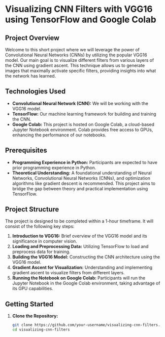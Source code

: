 # Visualizing CNN Filters with VGG16 using TensorFlow and Google Colab

## Project Overview

Welcome to this short project where we will leverage the power of Convolutional Neural Networks (CNNs) by utilizing the popular VGG16 model. Our main goal is to visualize different filters from various layers of the CNN using gradient ascent. This technique allows us to generate images that maximally activate specific filters, providing insights into what the network has learned.

## Technologies Used

- **Convolutional Neural Network (CNN):** We will be working with the VGG16 model.
- **TensorFlow:** Our machine learning framework for building and training the CNN.
- **Google Colab:** This project is hosted on Google Colab, a cloud-based Jupyter Notebook environment. Colab provides free access to GPUs, enhancing the performance of our notebooks.

## Prerequisites

- **Programming Experience in Python:** Participants are expected to have prior programming experience in Python.
- **Theoretical Understanding:** A foundational understanding of Neural Networks, Convolutional Neural Networks (CNNs), and optimization algorithms like gradient descent is recommended. This project aims to bridge the gap between theory and practical implementation using TensorFlow.

## Project Structure

The project is designed to be completed within a 1-hour timeframe. It will consist of the following key steps:

1. **Introduction to VGG16:** Brief overview of the VGG16 model and its significance in computer vision.
2. **Loading and Preprocessing Data:** Utilizing TensorFlow to load and preprocess data for training.
3. **Building the VGG16 Model:** Constructing the CNN architecture using the VGG16 model.
4. **Gradient Ascent for Visualization:** Understanding and implementing gradient ascent to visualize filters from different layers.
5. **Running the Notebook on Google Colab:** Participants will run the Jupyter Notebook in the Google Colab environment, taking advantage of its GPU capabilities.

## Getting Started

1. **Clone the Repository:**

   ```bash
   git clone https://github.com/your-username/visualizing-cnn-filters.git
   cd visualizing-cnn-filters
